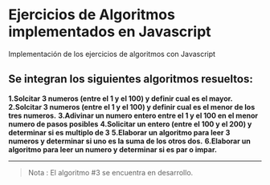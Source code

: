 # Ejercicios de Algoritmos implementados en Javascript
Implementación de los ejercicios de algoritmos con Javascript

## Se integran los siguientes algoritmos resueltos:

__1.Solcitar 3 numeros (entre el 1 y el 100) y definir cual es el mayor.__
__2.Solcitar 3 numeros (entre el 1 y el 100) y definir cual es el menor de los tres numeros.__
__3.Adivinar un numero entero entre el 1 y el 100 en el menor numero de pasos posibles__
__4.Solicitar un entero (entre el 100 y el 200) y determinar si es multiplo de 3__
__5.Elaborar un algoritmo para leer 3 numeros y determinar si uno es la suma de los otros dos.__
__6.Elaborar un algoritmo para leer un numero y determinar si es par o impar.__

---

>Nota : El algoritmo #3 se encuentra en desarrollo.
